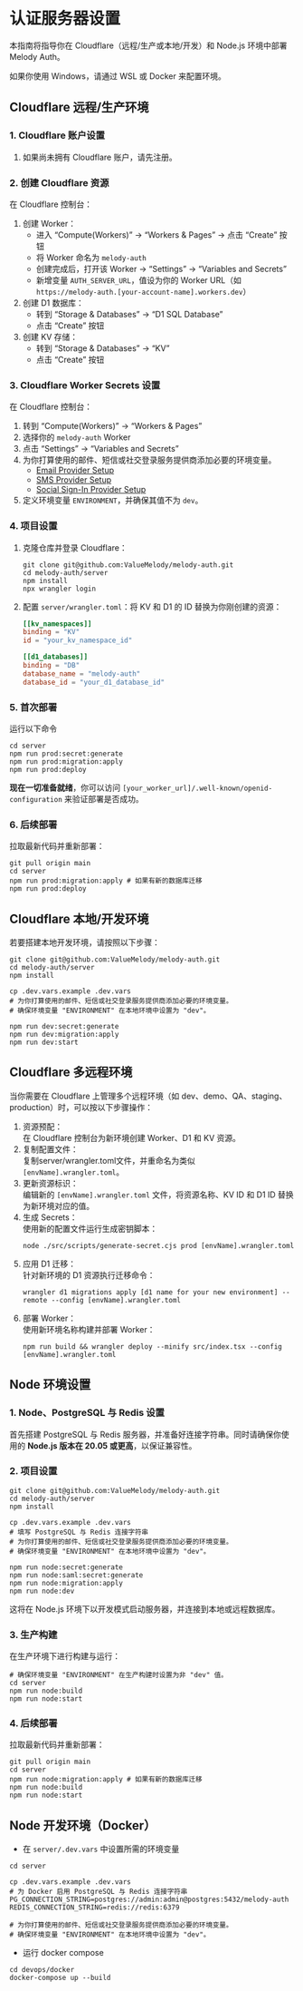 # 认证服务器设置
本指南将指导你在 Cloudflare（远程/生产或本地/开发）和 Node.js 环境中部署 Melody Auth。

如果你使用 Windows，请通过 WSL 或 Docker 来配置环境。

## Cloudflare 远程/生产环境

### 1. Cloudflare 账户设置
1. 如果尚未拥有 Cloudflare 账户，请先注册。

### 2. 创建 Cloudflare 资源
在 Cloudflare 控制台：
1. 创建 Worker：
    - 进入 “Compute(Workers)” -> “Workers & Pages” -> 点击 “Create” 按钮
    - 将 Worker 命名为 `melody-auth`
    - 创建完成后，打开该 Worker -> “Settings” -> “Variables and Secrets”
    - 新增变量 `AUTH_SERVER_URL`，值设为你的 Worker URL（如 `https://melody-auth.[your-account-name].workers.dev`）
2. 创建 D1 数据库：
    - 转到 “Storage & Databases” -> “D1 SQL Database”
    - 点击 “Create” 按钮
3. 创建 KV 存储：
    - 转到 “Storage & Databases” -> “KV”
    - 点击 “Create” 按钮

### 3. Cloudflare Worker Secrets 设置
在 Cloudflare 控制台：
1. 转到 “Compute(Workers)” -> “Workers & Pages”
2. 选择你的 `melody-auth` Worker
3. 点击 “Settings” -> “Variables and Secrets”
4. 为你打算使用的邮件、短信或社交登录服务提供商添加必要的环境变量。
    - [Email Provider Setup](https://auth.valuemelody.com/zh/email-provider-setup.html)
    - [SMS Provider Setup](https://auth.valuemelody.com/zh/sms-provider-setup.html)
    - [Social Sign-In Provider Setup](https://auth.valuemelody.com/zh/social-sign-in-provider-setup.html)
5. 定义环境变量 `ENVIRONMENT`，并确保其值不为 `dev`。

### 4. 项目设置
1. 克隆仓库并登录 Cloudflare：
    ```
    git clone git@github.com:ValueMelody/melody-auth.git
    cd melody-auth/server
    npm install
    npx wrangler login
    ```

2. 配置 `server/wrangler.toml`：将 KV 和 D1 的 ID 替换为你刚创建的资源：
    ```toml
    [[kv_namespaces]]
    binding = "KV"
    id = "your_kv_namespace_id"

    [[d1_databases]]
    binding = "DB"
    database_name = "melody-auth"
    database_id = "your_d1_database_id"
    ```

### 5. 首次部署
运行以下命令
```
cd server
npm run prod:secret:generate
npm run prod:migration:apply
npm run prod:deploy
```
**现在一切准备就绪**，你可以访问 `[your_worker_url]/.well-known/openid-configuration` 来验证部署是否成功。

### 6. 后续部署
拉取最新代码并重新部署：
```
git pull origin main
cd server
npm run prod:migration:apply # 如果有新的数据库迁移
npm run prod:deploy
```

## Cloudflare 本地/开发环境
若要搭建本地开发环境，请按照以下步骤：
```
git clone git@github.com:ValueMelody/melody-auth.git
cd melody-auth/server
npm install

cp .dev.vars.example .dev.vars
# 为你打算使用的邮件、短信或社交登录服务提供商添加必要的环境变量。
# 确保环境变量 "ENVIRONMENT" 在本地环境中设置为 "dev"。

npm run dev:secret:generate
npm run dev:migration:apply
npm run dev:start
```

## Cloudflare 多远程环境
当你需要在 Cloudflare 上管理多个远程环境（如 dev、demo、QA、staging、production）时，可以按以下步骤操作：
1. 资源预配：  
  在 Cloudflare 控制台为新环境创建 Worker、D1 和 KV 资源。
2. 复制配置文件：  
  复制server/wrangler.toml文件，并重命名为类似 `[envName].wrangler.toml`。
3. 更新资源标识：  
  编辑新的 `[envName].wrangler.toml` 文件，将资源名称、KV ID 和 D1 ID 替换为新环境对应的值。
4. 生成 Secrets：  
  使用新的配置文件运行生成密钥脚本：
    ```
    node ./src/scripts/generate-secret.cjs prod [envName].wrangler.toml
    ```
5. 应用 D1 迁移：  
  针对新环境的 D1 资源执行迁移命令：
    ```
    wrangler d1 migrations apply [d1 name for your new environment] --remote --config [envName].wrangler.toml
    ```
6. 部署 Worker：  
  使用新环境名称构建并部署 Worker：
    ```
    npm run build && wrangler deploy --minify src/index.tsx --config [envName].wrangler.toml
    ```

## Node 环境设置

### 1. Node、PostgreSQL 与 Redis 设置
首先搭建 PostgreSQL 与 Redis 服务器，并准备好连接字符串。同时请确保你使用的 <b>Node.js 版本在 20.05 或更高</b>，以保证兼容性。

### 2. 项目设置
```
git clone git@github.com:ValueMelody/melody-auth.git
cd melody-auth/server
npm install

cp .dev.vars.example .dev.vars
# 填写 PostgreSQL 与 Redis 连接字符串
# 为你打算使用的邮件、短信或社交登录服务提供商添加必要的环境变量。
# 确保环境变量 "ENVIRONMENT" 在本地环境中设置为 "dev"。

npm run node:secret:generate
npm run node:saml:secret:generate
npm run node:migration:apply
npm run node:dev
```
这将在 Node.js 环境下以开发模式启动服务器，并连接到本地或远程数据库。

### 3. 生产构建

在生产环境下进行构建与运行：
```
# 确保环境变量 "ENVIRONMENT" 在生产构建时设置为非 "dev" 值。
cd server
npm run node:build
npm run node:start
```

### 4. 后续部署
拉取最新代码并重新部署：
```
git pull origin main
cd server
npm run node:migration:apply # 如果有新的数据库迁移
npm run node:build
npm run node:start
```

## Node 开发环境（Docker）
- 在 `server/.dev.vars` 中设置所需的环境变量
```
cd server

cp .dev.vars.example .dev.vars
# 为 Docker 启用 PostgreSQL 与 Redis 连接字符串
PG_CONNECTION_STRING=postgres://admin:admin@postgres:5432/melody-auth
REDIS_CONNECTION_STRING=redis://redis:6379

# 为你打算使用的邮件、短信或社交登录服务提供商添加必要的环境变量。
# 确保环境变量 "ENVIRONMENT" 在本地环境中设置为 "dev"。
```

- 运行 docker compose
```
cd devops/docker
docker-compose up --build
```
